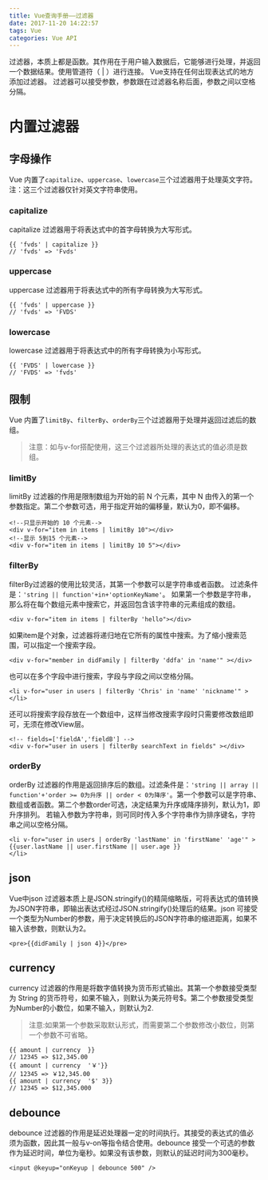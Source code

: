 ```yaml
---
title: Vue查询手册——过滤器
date: 2017-11-20 14:22:57
tags: Vue
categories: Vue API
---
```

过滤器，本质上都是函数。其作用在于用户输入数据后，它能够进行处理，并返回一个数据结果。使用管道符（ | ）进行连接。
Vue支持在任何出现表达式的地方添加过滤器。
过滤器可以接受参数，参数跟在过滤器名称后面，参数之间以空格分隔。

# 内置过滤器


## 字母操作
Vue 内置了`capitalize`、`uppercase`、`lowercase`三个过滤器用于处理英文字符。注：这三个过滤器仅针对英文字符串使用。

### capitalize
capitalize 过滤器用于将表达式中的首字母转换为大写形式。
```
{{ 'fvds' | capitalize }}
// 'fvds' => 'Fvds'
```

### uppercase
uppercase 过滤器用于将表达式中的所有字母转换为大写形式。
```
{{ 'fvds' | uppercase }}
// 'fvds' => 'FVDS'
```

### lowercase
lowercase 过滤器用于将表达式中的所有字母转换为小写形式。
```
{{ 'FVDS' | lowercase }}
// 'FVDS' => 'fvds'
```

## 限制
Vue 内置了`limitBy`、`filterBy`、`orderBy`三个过滤器用于处理并返回过滤后的数组。
> 注意：如与v-for搭配使用，这三个过滤器所处理的表达式的值必须是数组。

### limitBy
limitBy 过滤器的作用是限制数组为开始的前 N 个元素，其中 N 由传入的第一个参数指定。第二个参数可选，用于指定开始的偏移量，默认为0，即不偏移。
```
<!--只显示开始的 10 个元素-->
<div v-for="item in items | limitBy 10"></div>
<!--显示 5到15 个元素-->
<div v-for="item in items | limitBy 10 5"></div>
```

### filterBy
filterBy过滤器的使用比较灵活，其第一个参数可以是字符串或者函数。
过滤条件是：`'string || function'+in+'optionKeyName'`。
如果第一个参数是字符串，那么将在每个数组元素中搜索它，并返回包含该字符串的元素组成的数组。
```
<div v-for="item in items | filterBy 'hello"></div>
```
如果item是个对象，过滤器将递归地在它所有的属性中搜索。为了缩小搜索范围，可以指定一个搜索字段。
```
<div v-for="member in didFamily | filterBy 'ddfa' in 'name'" ></div>
```
也可以在多个字段中进行搜索，字段与字段之间以空格分隔。
```
<li v-for="user in users | filterBy 'Chris' in 'name' 'nickname'" ></li>
```
还可以将搜索字段存放在一个数组中，这样当修改搜索字段时只需要修改数组即可，无须在修改View层。
```
<!-- fields=['fieldA','fieldB'] -->
<div v-for="user in users | filterBy searchText in fields" ></div>
```

### orderBy
orderBy 过滤器的作用是返回排序后的数组。过滤条件是：`'string || array || function'+'order >= 0为升序 || order < 0为降序'`。第一个参数可以是字符串、数组或者函数。第二个参数order可选，决定结果为升序或降序排列，默认为1，即升序排列。
若输入参数为字符串，则可同时传入多个字符串作为排序键名，字符串之间以空格分隔。
```
<li v-for="user in users | orderBy 'lastName' in 'firstName' 'age'" >
{{user.lastName || user.firstName || user.age }}
</li>
```

## json
Vue中json 过滤器本质上是JSON.stringify()的精简缩略版，可将表达式的值转换为JSON字符串，即输出表达式经过JSON.stringify()处理后的结果。json 可接受一个类型为Number的参数，用于决定转换后的JSON字符串的缩进距离，如果不输入该参数，则默认为2。
```
<pre>{{didFamily | json 4}}</pre>
```

## currency
currency 过滤器的作用是将数字值转换为货币形式输出。其第一个参数接受类型为 String 的货币符号，如果不输入，则默认为美元符号$。第二个参数接受类型为Number的小数位，如果不输入，则默认为2.
> 注意:如果第一个参数采取默认形式，而需要第二个参数修改小数位，则第一个参数不可省略。
```
{{ amount | currency  }}
// 12345 => $12,345.00
{{ amount | currency  '￥'}}
// 12345 => ￥12,345.00
{{ amount | currency  '$' 3}}
// 12345 => $12,345.000
```

## debounce
debounce 过滤器的作用是延迟处理器一定的时间执行。其接受的表达式的值必须为函数，因此其一般与v-on等指令结合使用。debounce 接受一个可选的参数作为延迟时间，单位为毫秒。如果没有该参数，则默认的延迟时间为300毫秒。
```
<input @keyup="onKeyup | debounce 500" />
```



